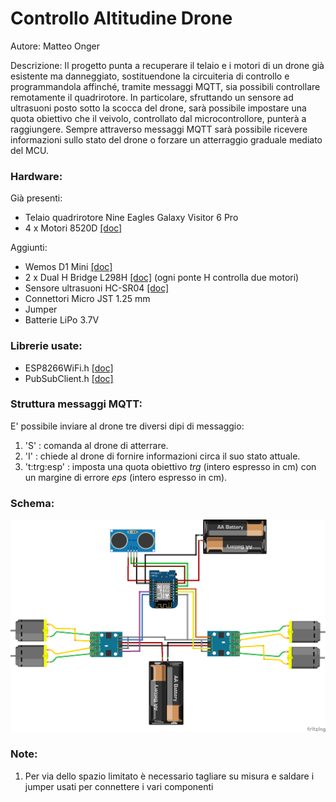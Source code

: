 # Controllo Altitudine Drone

Autore: Matteo Onger 

Descrizione: Il progetto punta a recuperare il telaio e i motori di un drone già esistente ma danneggiato, sostituendone la circuiteria di controllo e programmandola     affinché, tramite messaggi MQTT, sia possibili controllare remotamente il quadrirotore. In particolare, sfruttando un sensore ad ultrasuoni posto sotto la                scocca del drone, sarà possibile impostare una quota obiettivo che il veivolo, controllato dal microcontrollore, punterà a raggiungere. Sempre attraverso                messaggi MQTT sarà possibile ricevere informazioni sullo stato del drone o forzare un atterraggio graduale mediato del MCU.

### Hardware:
Già presenti:
* Telaio quadrirotore Nine Eagles Galaxy Visitor 6 Pro
* 4 x Motori 8520D [[doc]](https://www.ricmotor.com/details/8520-coreless-motor)

Aggiunti:
* Wemos D1 Mini [[doc]](https://www.wemos.cc/en/latest/d1/d1_mini.html)
* 2 x Dual H Bridge L298H [[doc]](https://github.com/MatteoOnger/Drone/blob/main/Documents/Specifiche.md) (ogni ponte H controlla due motori)
* Sensore ultrasuoni HC-SR04 [[doc]](https://www.makerslab.it/sensore-di-distanza-ad-ultrasuoni-hc-sr04-con-arduino/)
* Connettori Micro JST 1.25 mm
* Jumper
* Batterie LiPo 3.7V

### Librerie usate:
* ESP8266WiFi.h [[doc]](https://arduino-esp8266.readthedocs.io/en/latest/esp8266wifi/readme.html)
* PubSubClient.h [[doc]](https://pubsubclient.knolleary.net/api)

### Struttura messaggi MQTT:
E' possibile inviare al drone tre diversi dipi di messaggio:
1. 'S' : comanda al drone di atterrare.
2. 'I' : chiede al drone di fornire informazioni circa il suo stato attuale.
3. 't:trg:esp' : imposta una quota obiettivo *trg* (intero espresso in cm) con un margine di errore *eps* (intero espresso in cm).

### Schema:
![alt](https://github.com/MatteoOnger/Drone/blob/main/Documents/Drone_schema.png)

### Note:
1. Per via dello spazio limitato è necessario tagliare su misura e saldare i jumper usati per connettere i vari componenti  

